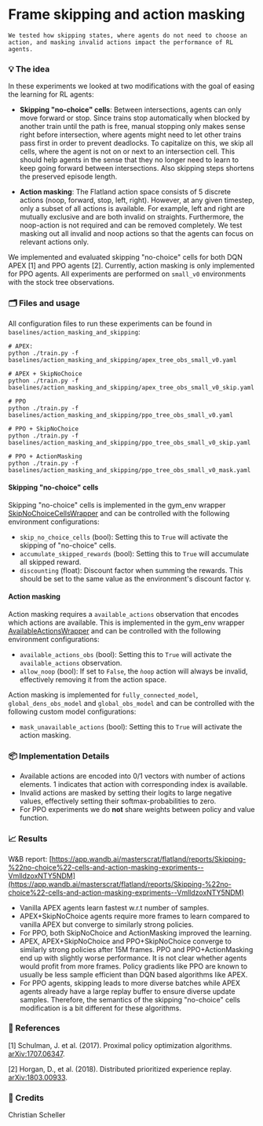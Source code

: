 # Frame skipping and action masking

```{admonition} TL;DR
We tested how skipping states, where agents do not need to choose an action, and masking invalid actions impact the performance of RL agents. 
```

### 💡 The idea

In these experiments we looked at two modifications with the goal of easing the learning for RL agents:

- **Skipping "no-choice" cells**: Between intersections, agents can only move forward or stop. Since trains stop automatically when blocked by another train until the path is free, manual stopping only makes sense right before intersection, where agents might need to let other trains pass first in order to prevent deadlocks. To capitalize on this, we skip all cells, where the agent is not on or next to an intersection cell. This should help agents in the sense that they no longer need to learn to keep going forward between intersections. Also skipping steps shortens the preserved episode length.

- **Action masking**: The Flatland action space consists of 5 discrete actions (noop, forward, stop, left, right). However, at any given timestep, only a subset of all actions is available. For example, left and right are mutually exclusive and are both invalid on straights. Furthermore, the noop-action is not required and can be removed completely. We test masking out all invalid and noop actions so that the agents can focus on relevant actions only.

We implemented and evaluated skipping "no-choice" cells for both DQN APEX [1] and PPO agents [2]. Currently, action masking is only implemented for PPO agents. All experiments are performed on `small_v0` environments with the stock tree observations.

### 🗂️ Files and usage

All configuration files to run these experiments can be found in `baselines/action_masking_and_skipping`:

```shell script
# APEX:
python ./train.py -f baselines/action_masking_and_skipping/apex_tree_obs_small_v0.yaml

# APEX + SkipNoChoice
python ./train.py -f baselines/action_masking_and_skipping/apex_tree_obs_small_v0_skip.yaml

# PPO
python ./train.py -f baselines/action_masking_and_skipping/ppo_tree_obs_small_v0.yaml

# PPO + SkipNoChoice
python ./train.py -f baselines/action_masking_and_skipping/ppo_tree_obs_small_v0_skip.yaml

# PPO + ActionMasking
python ./train.py -f baselines/action_masking_and_skipping/ppo_tree_obs_small_v0_mask.yaml
```

#### Skipping "no-choice" cells

Skipping "no-choice" cells is implemented in the gym_env wrapper [SkipNoChoiceCellsWrapper](https://gitlab.aicrowd.com/flatland/neurips2020-flatland-baselines/blob/master/envs/flatland/utils/gym_env_wrappers.py#L90) and can be controlled with the following environment configurations:

- `skip_no_choice_cells` (bool): Setting this to `True` will activate the skipping of "no-choice" cells.
- `accumulate_skipped_rewards` (bool): Setting this to `True` will accumulate all skipped reward.
- `discounting` (float): Discount factor when summing the rewards. This should be set to the same value as the environment's discount factor &gamma;.

#### Action masking

Action masking requires a `available_actions` observation that encodes which actions are available. This is implemented in the gym_env wrapper [AvailableActionsWrapper](https://gitlab.aicrowd.com/flatland/neurips2020-flatland-baselines/blob/master/envs/flatland/utils/gym_env_wrappers.py#L35) and can be controlled with the following environment configurations:

- `available_actions_obs` (bool): Setting this to `True` will activate the `available_actions` observation.
- `allow_noop` (bool): If set to `False`, the `ǹoop` action will always be invalid, effectively removing it from the action space.

Action masking is implemented for `fully_connected_model`, `global_dens_obs_model` and `global_obs_model` and can be controlled with the following custom model configurations:

- `mask_unavailable_actions` (bool): Setting this to `True` will activate the action masking.


### 📦 Implementation Details

- Available actions are encoded into 0/1 vectors with number of actions elements. 1 indicates that action with corresponding index is available.
- Invalid actions are masked by setting their logits to large negative values, effectively setting their softmax-probabilities to zero.
- For PPO experiments we do **not** share weights between policy and value function.

### 📈 Results

W&B report: [https://app.wandb.ai/masterscrat/flatland/reports/Skipping-%22no-choice%22-cells-and-action-masking-expriments--VmlldzoxNTY5NDM](https://app.wandb.ai/masterscrat/flatland/reports/Skipping-%22no-choice%22-cells-and-action-masking-expriments--VmlldzoxNTY5NDM)

- Vanilla APEX agents learn fastest w.r.t number of samples.
- APEX+SkipNoChoice agents require more frames to learn compared to vanilla APEX but converge to similarly strong policies.
- For PPO, both SkipNoChoice and ActionMasking improved the learning.
- APEX, APEX+SkipNoChoice and PPO+SkipNoChoice converge to similarly strong policies after 15M frames. PPO and PPO+ActionMasking end up with slightly worse performance. It is not clear whether agents would profit from more frames. Policy gradients like PPO are known to usually be less sample efficient than DQN based algorithms like APEX.
- For PPO agents, skipping leads to more diverse batches while APEX agents already have a large replay buffer to ensure diverse update samples. Therefore, the semantics of the skipping "no-choice" cells modification is a bit different for these algorithms. 

### 🔗 References

[1] Schulman, J. et al. (2017). Proximal policy optimization algorithms.  [arXiv:1707.06347](https://arxiv.org/abs/1707.06347).

[2] Horgan, D., et al. (2018). Distributed prioritized experience replay. [arXiv:1803.00933](https://arxiv.org/abs/1803.00933).


### 🌟 Credits

Christian Scheller
